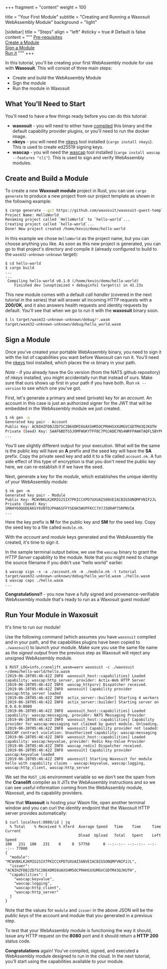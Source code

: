 +++
fragment = "content"
weight = 100

title = "Your First Module"
subtitle = "Creating and Running a Waxosuit WebAssembly Module"
background = "light"


[sidebar]
  title = "Steps"
  align = "left"
  #sticky = true # Default is false
  content = """
[Pre-requisites](#prereqs)<br/>
[Create a Module](#create)<br/>
[Sign a Module](#sign)<br/>
[Run it](#run)
"""
+++

In this tutorial, you'll be creating your first WebAssembly module for use with **Waxosuit**. This will consist of three main steps:

* Create and build the WebAssembly Module
* Sign the module
* Run the module in Waxosuit

<a name="prereqs"></a>

## What You'll Need to Start
You'll need to have a few things ready before you can do this tutorial:

* **waxosuit** - you will need to either have [compiled](https://github.com/waxosuit/waxosuit) this binary and the default capability provider plugins, or you'll need to run the docker image.
* **nkeys** - you will need the [nkeys](https://github.com/encabulators/nkeys) tool installed (`cargo install nkeys`). This is used to create ed25519 signing keys.
* **wascap** - you will need the [wascap](https://github.com/waxosuit/wascap) tool installed (`cargo install wascap --features "cli"`). This is used to sign and verify WebAssembly modules.

<a name="create"></a>

## Create and Build a Module
To create a new **Waxosuit module** project in Rust, you can use `cargo generate` to produce a new project from our project template as shown in the following example:

```bash
$ cargo generate --git https://github.com/waxosuit/waxosuit-guest-template
Project Name: HelloWorld
Renaming project called `HelloWorld` to `hello-world`...
Creating project called `hello-world`...
Done! New project created /home/kevin/demo/hello-world
```

In this example we chose `HelloWorld` as the project name, but you can choose anything you like. As soon as this new project is generated, you can go to that project's directory and compile it (already configured to build to the `wasm32-unknown-unknown` target):

```session
$ cd hello-world
$ cargo build
...
... 
 Compiling hello-world v0.1.0 (/home/kevin/demo/hello-world)
    Finished dev [unoptimized + debuginfo] target(s) in 41.23s
```

This new module comes with a default _call handler_ (covered in the next tutorial in the series) that will answer all incoming HTTP requests with a **200/OK**, and it also answers health requests and identity requests by default. You'll see that when we go to run it with the **waxosuit** binary soon.

```bash
$ ls target/wasm32-unknown-unknown/debug/*.wasm
target/wasm32-unknown-unknown/debug/hello_world.wasm
```

<a name="sign"></a>

## Sign a Module
Once you've created your portable WebAssembly binary, you need to sign it with the list of capabilities you want before Waxosuit can run it. You'll need the [nkeys](https://github.com/encabulators/nkeys) tool installed, which places the `nk` binary in your path.

_Note_ - if you already have the Go version (from the NATS github repository) of _nkeys_ installed, you might accidentally run that instead of ours. Make sure that ours shows up first in your path if you have both. Run `nk --version` to see which one you've got.

First, let's generate a primary and seed (private) key for an _account_. An account in this case is just an authorized signer for the JWT that will be embedded in the WebAssembly module we just created.

```bash
$ nk gen -a
Generated key pair - Account
Public Key: ACNIHZFDBJZD7SC2B6XDMI6UAXSHM5OCPRHHSXXUMGVCGDTM43QJKUTH
Private (Seed) Key: SAAF6BDTG5JOMFWUKYTFFBC7POJADE7NS4WRFPAWATAQFL5BYP67AZNBF4
...

```
You'll see slightly different output for your execution. What _will_ be the same is the public key will have an **A** prefix and the seed key will have the **SA** prefix. Copy the private seed key and add it to a file called `account.nk`. A fun side effect of this type of encryption is that you don't need the public key here, we can re-establish it if we have the seed. 

Next, generate a key for the _module_, which establishes the unique identity of your WebAssembly module:

```session
$ nk gen -m
Generated key pair - Module
Public Key: MCWVBKLK2KMIG2SIX7PKICCXPD7UXUAI56NVEIACBIG5ONQMFVNIF2JL
Private (Seed) Key: SMAHY6OQUDEAKSY6VBTOJPHA6SFFYSE6K5WVPFKCC7X7J5OR4P7SRPNVIA
...
```
Here the key prefix is **M** for the public key and **SM** for the seed key. Copy the seed key to a file called `module.nk`.


With the _account_ and _module_ keys generated and the WebAssembly file created, it's time to sign it. 

In the sample terminal output below, we use the `wascap` binary to grant the _HTTP Server_ capability to the module. Note that you might need to change the source filename if you didn't use "hello world" earlier.

```session
$ wascap sign -s -a ./account.nk -m ./module.nk -t tutorial target/wasm32-unknown-unknown/debug/hello_world.wasm ./hello.wasm
$ wascap caps ./hello.wasm
...
```

**Congratulations!!** - you now have a fully signed and provenance-verifiable WebAssembly module that's ready to run as a Waxosuit guest module!

<a name="run"></a>

## Run Your Module in Waxosuit
It's time to run our module! 

Use the following command (which assumes you have `waxosuit` compiled and in your path, and the capabilities plugins have been copied to `./waxosuit`) to launch your module. Make sure you use the same file name as the _signed output_ from the previous step as Waxosuit will reject any unsigned WebAssembly module.

```session
$ RUST_LOG=info,cranelift_wasm=warn waxosuit -c ./waxosuit ~/demo/hello-world/hello.wasm 
[2019-06-28T05:46:42Z INFO  waxosuit_host::capabilities] Loaded capability: wascap:http_server, provider: Actix-Web HTTP Server
[2019-06-28T05:46:42Z INFO  wascap_httpsrv] Dispatcher received.
[2019-06-28T05:46:42Z INFO  waxosuit] Capability provider wascap:http_server loaded
[2019-06-28T05:46:42Z INFO  actix_server::builder] Starting 4 workers
[2019-06-28T05:46:42Z INFO  actix_server::builder] Starting server on 0.0.0.0:8080
[2019-06-28T05:46:42Z INFO  waxosuit_host::capabilities] Loaded capability: wascap:messaging, provider: NATS Messaging Provider
[2019-06-28T05:46:42Z INFO  waxosuit_host::capabilities] Capability provider for wascap:messaging not claimed by guest module. Unloading.
[2019-06-28T05:46:42Z INFO  waxosuit] Capability provider not loaded: WASCAP contract violation: Unauthorized capability: wascap:messaging
[2019-06-28T05:46:42Z INFO  waxosuit_host::capabilities] Loaded capability: wascap:keyvalue, provider: Redis Key-Value Provider
[2019-06-28T05:46:42Z INFO  wascap_redis] Dispatcher received.
[2019-06-28T05:46:42Z INFO  waxosuit] Capability provider wascap:keyvalue loaded
[2019-06-28T05:46:42Z INFO  waxosuit] Starting Waxosuit for module hello with capability claims - wascap:keyvalue, wascap:logging, wascap:http_client, wascap:http_server
```
We set the `RUST_LOG` environment variable so we don't see the spam from the **Cranelift** compiler as it JITs the WebAssembly instructions and so we can see useful information coming from the WebAssembly module, Waxosuit, and its capability providers.

Now that **Waxosuit** is hosting your Wasm file, open another terminal window and you can curl the _identity_ endpoint that the Waxosuit HTTP server provides automatically:

```session
$ curl localhost:8080/id | jq
  % Total    % Received % Xferd  Average Speed   Time    Time     Time  Current
                                 Dload  Upload   Total   Spent    Left  Speed
100   231  100   231    0     0  57750      0 --:--:-- --:--:-- --:--:-- 77000
{
  "module": "MCWVBKLK2KMIG2SIX7PKICCXPD7UXUAI56NVEIACBIG5ONQMFVNIF2JL",
  "issuer": "ACNIHZFDBJZD7SC2B6XDMI6UAXSHM5OCPRHHSXXUMGVCGDTM43QJKUTH",
  "capabilities": [
    "wascap:keyvalue",
    "wascap:logging",
    "wascap:http_client",
    "wascap:http_server"
  ]
}
```

Note that the values for `module` and `issuer` in the above JSON will be the _public keys_ of the account and module that you generated in a previous step.


To test that your WebAssembly module is functioning the way it should, issue any HTTP request on the **8080** port and it should return a **HTTP 200** status code.

**Congratulations** again! You've compiled, signed, and executed a WebAssembly module designed to run in the cloud. In the next tutorial, you'll start using the capabilities available to your module.
